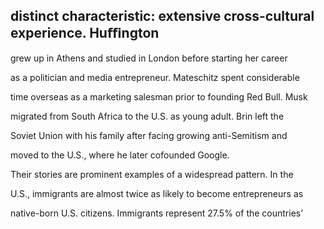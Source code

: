 ## distinct characteristic: extensive cross-cultural experience. Huﬃngton

grew up in Athens and studied in London before starting her career

as a politician and media entrepreneur. Mateschitz spent considerable

time overseas as a marketing salesman prior to founding Red Bull. Musk

migrated from South Africa to the U.S. as young adult. Brin left the

Soviet Union with his family after facing growing anti-Semitism and

moved to the U.S., where he later cofounded Google.

Their stories are prominent examples of a widespread pattern. In the

U.S., immigrants are almost twice as likely to become entrepreneurs as

native-born U.S. citizens. Immigrants represent 27.5% of the countries’
